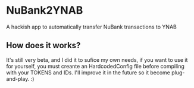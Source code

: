 # NuBank2YNAB
A hackish app to automatically transfer NuBank transactions to YNAB

## How does it works?
It's still very beta, and I did it to sufice my own needs, if you want to use it for yourself, you must creante an HardcodedConfig file before compiling with your TOKENS and IDs. I'll improve it in the future so it become plug-and-play. :)
